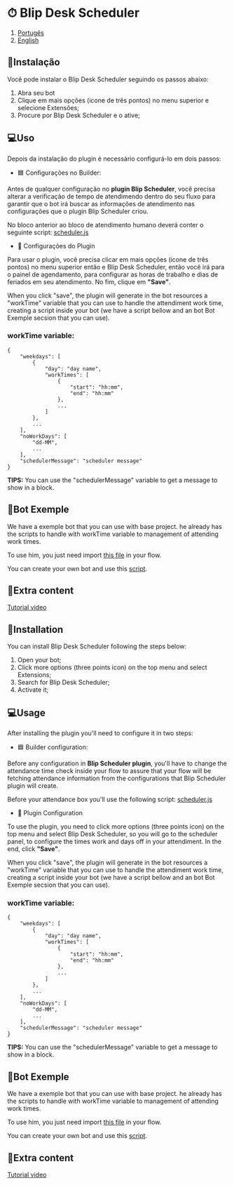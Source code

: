 # ⏱ Blip Desk Scheduler
1. [Portugês](#postgues)
2. [English](#ingles)

<div id='postgues'/> 

## 🔌Instalação
Você pode instalar o Blip Desk Scheduler seguindo os passos abaixo:
1. Abra seu bot
3. Clique em mais opções (icone de três pontos) no menu superior e selecione Extensões;
4. Procure por Blip Desk Scheduler e o ative;

## 💻Uso
Depois da instalação do plugin é necessário configurá-lo em dois passos:
- 🟦 Configurações no Builder:

Antes de qualquer configuração no **plugin Blip Scheduler**, você precisa alterar a verificação de tempo de atendimendo dentro do seu fluxo para garantir que o bot  irá buscar as informações de atendimento nas configurações que o plugin Blip Scheduler criou.

No bloco anterior ao bloco de atendimento humano deverá conter o seguinte script:
[scheduler.js](https://github.com/dylanoli/blip-desk-scheduler/blob/master/public/scheduler.js)

- 📅 Configurações do Plugin

Para usar o plugin, você precisa clicar em mais opções (icone de três pontos) no menu superior então e Blip Desk Scheduler, então você irá para o painel de agendamento, 
para configurar as horas de trabalho e dias de feriados em seu atendimento. No fim, clique em **"Save"**. 

When you click "save", the plugin will generate in the bot resources a "workTime" variable that you can use to handle the attendiment work time, creating a script inside your bot (we have a script bellow and an bot Bot Exemple secsion that you can use). 

### workTime variable:
```
{
    "weekdays": [
        {
            "day": "day name",
            "workTimes": [
                {
                    "start": "hh:mm",
                    "end": "hh:mm"
                },
                ...
            ]
        },
        ...
    ],
    "noWorkDays": [
        "dd-MM",
        ...
    ],
    "schedulerMessage": "scheduler message"
}
```
**TIPS:** You can use the "schedulerMessage" variable to get a message to show in a block.

## 🤖Bot Exemple
We have a exemple bot that you can use with base project. he already has the scripts to handle with workTime variable to management of attending work times.

To use him, you just need import [this file](https://drive.google.com/file/d/1iRXAV0LjKnWnwq0BipmFRuu4iikrZ96P/view?usp=sharing) in your flow.

You can create your own bot and use this [script](https://github.com/dylanoli/blip-desk-scheduler/blob/master/public/scheduler.js).

## 🎥Extra content
[Tutorial video](https://www.linkedin.com/posts/dylan-oliveira-7a9113161_v%C3%ADdeo-de-apresenta%C3%A7%C3%A3oao-blip-desk-scheduler-activity-6895072700218650624-jfCH)


<div id='ingles'/> 

## 🔌Installation
You can install Blip Desk Scheduler following the steps below:
1. Open your bot;
2. Click more options (three points icon) on the top menu and select Extensions;
3. Search for Blip Desk Scheduler;
4. Activate it;

## 💻Usage
After installing the plugin you'll need to configure it in two steps:
- 🟦 Builder configuration:

Before any configuration in **Blip Scheduler plugin**, you'll have to change the attendance time check inside your flow to assure that your flow will be fetching attendance information from the configurations that Blip Scheduler plugin will create.

Before your attendance box you'll use the following script:
[scheduler.js](https://github.com/dylanoli/blip-desk-scheduler/blob/master/public/scheduler.js)

- 📅 Plugin Configuration

To use the plugin, you need to click more options (three points icon) on the top menu and select Blip Desk Scheduler, so you will go to the scheduler panel, 
to configure the times work and days off in your attendiment. In the end, click **"Save"**. 

When you click "save", the plugin will generate in the bot resources a "workTime" variable that you can use to handle the attendiment work time, creating a script inside your bot (we have a script bellow and an bot Bot Exemple secsion that you can use). 

### workTime variable:
```
{
    "weekdays": [
        {
            "day": "day name",
            "workTimes": [
                {
                    "start": "hh:mm",
                    "end": "hh:mm"
                },
                ...
            ]
        },
        ...
    ],
    "noWorkDays": [
        "dd-MM",
        ...
    ],
    "schedulerMessage": "scheduler message"
}
```
**TIPS:** You can use the "schedulerMessage" variable to get a message to show in a block.

## 🤖Bot Exemple
We have a exemple bot that you can use with base project. he already has the scripts to handle with workTime variable to management of attending work times.

To use him, you just need import [this file](https://drive.google.com/file/d/1iRXAV0LjKnWnwq0BipmFRuu4iikrZ96P/view?usp=sharing) in your flow.

You can create your own bot and use this [script](https://github.com/dylanoli/blip-desk-scheduler/blob/master/public/scheduler.js).

## 🎥Extra content
[Tutorial video](https://www.linkedin.com/posts/dylan-oliveira-7a9113161_v%C3%ADdeo-de-apresenta%C3%A7%C3%A3oao-blip-desk-scheduler-activity-6895072700218650624-jfCH)

